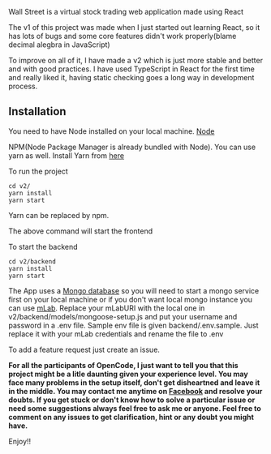 Wall Street is a virtual stock trading web application made using React

The v1 of this project was made when I just started out learning React, so it has lots of bugs and some core features didn't work properly(blame decimal alegbra in JavaScript)

To improve on all of it, I have made a v2 which is just more stable and better and with good practices. I have used TypeScript in React for the first time and really liked it, having static checking goes a long way in development process.

## Installation

You need to have Node installed on your local machine. [Node](https://nodejs.org/en/)

NPM(Node Package Manager is already bundled with Node). You can use yarn as well. Install Yarn from [here](https://yarnpkg.com/lang/en/docs/install/)

To run the project

```
cd v2/
yarn install
yarn start
```

Yarn can be replaced by npm. 

The above command will start the frontend

To start the backend
```
cd v2/backend
yarn install
yarn start
```

The App uses a [Mongo database](https://docs.mongodb.com/v3.2/administration/install-community/) so you will need to start a mongo service first on your local machine or if you don't want local mongo instance you can use [mLab](http://mlab.com). Replace your mLabURI with the local one in v2/backend/models/mongoose-setup.js and put your username and password in a .env file. Sample env file is given backend/.env.sample. Just replace it with your mLab credentials and rename the file to .env

To add a feature request just create an issue.

**For all the participants of OpenCode, I just want to tell you that this project might be a litle daunting given your experience level. You may face many problems in the setup itself, don't get disheartned and leave it in the middle. You may contact me anytime on [Facebook](https://www.facebook.com/jsc3998) and resolve your doubts. If you get stuck or don't know how to solve a particular issue or need some suggestions always feel free to ask me or anyone. Feel free to comment on any issues to get clarification, hint or any doubt you might have.**

Enjoy!!


